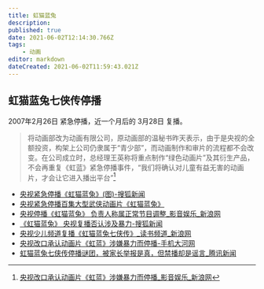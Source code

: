 ```yaml
---
title: 虹猫蓝兔
description:
published: true
date: 2021-06-02T12:14:30.766Z
tags:
    - 动画
editor: markdown
dateCreated: 2021-06-02T11:59:43.021Z
---
```


## 虹猫蓝兔七侠传停播

2007年2月26日 紧急停播，近一个月后的 3月28日 复播。

> 将动画部改为动画有限公司，原动画部的温秘书昨天表示，由于是央视的全额投资，构架上公司仍隶属于“青少部”，而动画制作和审片的流程都不会改变。在公司成立时，总经理王英称将重点制作“绿色动画片”及其衍生产品，不会再重复《虹蓝》紧急停播事件，“我们将确认对儿童有益无害的动画片，才会让它进入播出平台”[^07-03-20]

[^07-03-20]: [央视改口承认动画片《虹蓝》涉嫌暴力而停播_影音娱乐_新浪网](https://web.archive.org/web/20111225185431/http://ent.sina.com.cn/v/m/2007-03-20/07211485021.html)

+ [央视紧急停播《虹猫蓝兔》(图)-搜狐新闻](https://web.archive.org/web/20070304073105/http://news.sohu.com/20070301/n248439498.shtml)
+ [央视紧急停播百集大型武侠动画片《虹猫蓝兔》](https://web.archive.org/web/20200812130843/https://www.chinadaily.com.cn/hqylss/2007-03/01/content_816712.htm)
+ [央视停播《虹猫蓝兔》 负责人称属正常节目调整_影音娱乐_新浪网](https://web.archive.org/web/20111229003928/http://ent.sina.com.cn/v/m/2007-03-02/01051464064.html)
+ [《虹猫蓝兔》 央视复播否认涉及暴力-搜狐新闻](https://web.archive.org/web/20210602120437/https://news.sohu.com/20070331/n249107479.shtml)
+ [央视少儿频道复播《虹猫蓝兔七侠传》_读书频道_新浪网](https://web.archive.org/web/20160304200645/http://book.sina.com.cn/news/c/2007-03-30/1037212703.shtml)
+ [央视改口承认动画片《虹蓝》涉嫌暴力而停播-手机大河网](https://web.archive.org/web/20210602115719/https://4g.dahe.cn/edu/20131023102479492)
+ [虹猫蓝兔七侠传停播谜团，被家长举报是真，但禁播却是谣言_腾讯新闻](https://web.archive.org/web/20210602120028/https://new.qq.com/omn/20210121/20210121A0FLQK00.html)
